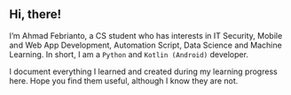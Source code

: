 
## Hi, there!

I’m Ahmad Febrianto, a CS student who has interests in IT Security, Mobile and Web App Development, Automation Script, Data Science and Machine Learning. In short, I am a ```Python``` and ```Kotlin (Android)``` developer.

I document everything I learned and created during my learning progress here. Hope you find them useful, although I know they are not.

<!---
ahmadfebrianto/ahmadfebrianto is a ✨ special ✨ repository because its `README.md` (this file) appears on your GitHub profile.
You can click the Preview link to take a look at your changes.
--->
